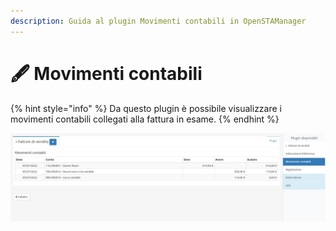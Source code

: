 ```yaml
---
description: Guida al plugin Movimenti contabili in OpenSTAManager
---
```


# 🖋 Movimenti contabili

{% hint style="info" %}
Da questo plugin è possibile visualizzare i movimenti contabili collegati alla fattura in esame.
{% endhint %}

![](<../../../../../.gitbook/assets/image (690).png>)
